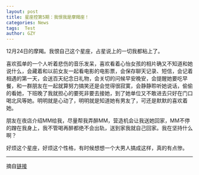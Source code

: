 ```yaml
---
layout: post
title: 星座控第5期：我恨我是摩羯座！
categories: News
tags:  Test
author: GZY
---
```


12月24日的摩羯。我恨自己这个星座，占星说上的一切我都粘上了。

喜欢孤单的一个人听着悲伤的音乐发呆，喜欢看着心怡女孩的相片确又不知道和她说什么，会藏着和以前女友一起看电影的电影票，会保存聊天记录、短信，会记着相遇的第一天，会送百天纪念日礼物，会关切的问候早安晚安，会提醒她要吃早餐，和一群朋友在一起就算努力搞笑还是会觉得很寂寞，会静静聆听她说话，偷偷的看她，下班晚了我就担心的要死非要去接她，到了她单位又不敢进去只好在门口喝北风等她。明明就是心动了，明明就是知道她有男友了，可还是默默的喜欢着她。

朋友在夜店介绍MM给我，尽量帮我弄醉MM，营造机会让我送她回家，MM不停的蹭在我身上，我不管喝再醉都绝不会出轨，送到家我就自己回家。我在坚持什么啊？

好烦这个星座，好烦这个性格，有时候想想一个大男人搞成这样，真的有点惨。

*****

摘自[链接](http://astro.fashion.qq.com/zt2014/xzk5/index.htm)